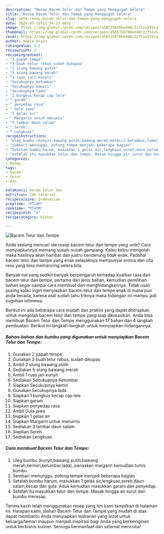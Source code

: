 ```yaml
---
description: "Resep Bacem Telur dan Tempe yang Menggugah Selera"
title: "Resep Bacem Telur dan Tempe yang Menggugah Selera"
slug: 1859-resep-bacem-telur-dan-tempe-yang-menggugah-selera
date: 2020-07-19T11:54:23.867Z
image: https://img-global.cpcdn.com/recipes/a58535870be488c2/751x532cq70/bacem-telur-dan-tempe-foto-resep-utama.jpg
thumbnail: https://img-global.cpcdn.com/recipes/a58535870be488c2/751x532cq70/bacem-telur-dan-tempe-foto-resep-utama.jpg
cover: https://img-global.cpcdn.com/recipes/a58535870be488c2/751x532cq70/bacem-telur-dan-tempe-foto-resep-utama.jpg
author: Adele Bryan
ratingvalue: 4.5
reviewcount: 3
recipeingredient:
- "2 papah tempe"
- "3 buah telur rebus sudah dikupas"
- "2 siung bawang putih"
- "5 siung bawang merah"
- "1 ruas jari kunyit"
- "Secukupnya Ketumbar"
- "Secukupnya kemiri"
- "Secukupnya lada"
- "1 bungkus kecap cap lele"
- " garam"
- " penyedap rasa"
- " Gula jawa"
- "1 gelas air"
- " Margarin untuk menumis"
- "3 lembar daun salam"
- " Sereh"
- " Lengkuas"
recipeinstructions:
- "Uleg bumbu (kunyit,bawang putih,bawang merah,kermiri,ketumbar,lada), panaskan margarin kemudian tumis bumbu"
- "Sembari menunggu, potong tempe menjadi beberapa bagian"
- "Setelah bumbu harum, masukkan 1 gelas air,lengkuas,sereh,daun salam,kecap dan gula. Aduk kemudian masukkan garam dan penyedap."
- "Setelah itu masukkan telur dan tempe. Masak hingga air surut dan bumbu meresap."
categories:
- Resep
tags:
- bacem
- telur
- dan

katakunci: bacem telur dan 
nutrition: 186 calories
recipecuisine: Indonesian
preptime: "PT14M"
cooktime: "PT47M"
recipeyield: "1"
recipecategory: Dinner

---
```



![Bacem Telur dan Tempe](https://img-global.cpcdn.com/recipes/a58535870be488c2/751x532cq70/bacem-telur-dan-tempe-foto-resep-utama.jpg)

Anda sedang mencari ide resep bacem telur dan tempe yang unik? Cara menyiapkannya memang susah-susah gampang. Kalau keliru mengolah maka hasilnya akan hambar dan justru cenderung tidak enak. Padahal bacem telur dan tempe yang enak selayaknya mempunyai aroma dan cita rasa yang bisa memancing selera kita.



Banyak hal yang sedikit banyak berpengaruh terhadap kualitas rasa dari bacem telur dan tempe, pertama dari jenis bahan, kemudian pemilihan bahan segar sampai cara membuat dan menghidangkannya. Tidak usah pusing kalau ingin menyiapkan bacem telur dan tempe enak di mana pun anda berada, karena asal sudah tahu triknya maka hidangan ini mampu jadi suguhan istimewa.


Berikut ini ada beberapa cara mudah dan praktis yang dapat diterapkan untuk mengolah bacem telur dan tempe yang siap dikreasikan. Anda bisa membuat Bacem Telur dan Tempe menggunakan 17 bahan dan 4 langkah pembuatan. Berikut ini langkah-langkah untuk menyiapkan hidangannya.

<!--inarticleads1-->

##### Bahan-bahan dan bumbu yang digunakan untuk menyiapkan Bacem Telur dan Tempe:

1. Gunakan 2 papah tempe
1. Gunakan 3 buah telur rebus, sudah dikupas
1. Ambil 2 siung bawang putih
1. Sediakan 5 siung bawang merah
1. Ambil 1 ruas jari kunyit
1. Sediakan Secukupnya Ketumbar
1. Siapkan Secukupnya kemiri
1. Gunakan Secukupnya lada
1. Siapkan 1 bungkus kecap cap lele
1. Siapkan  garam
1. Siapkan  penyedap rasa
1. Ambil  Gula jawa
1. Siapkan 1 gelas air
1. Siapkan  Margarin untuk menumis
1. Sediakan 3 lembar daun salam
1. Siapkan  Sereh
1. Sediakan  Lengkuas




<!--inarticleads2-->

##### Cara membuat Bacem Telur dan Tempe:

1. Uleg bumbu (kunyit,bawang putih,bawang merah,kermiri,ketumbar,lada), panaskan margarin kemudian tumis bumbu
1. Sembari menunggu, potong tempe menjadi beberapa bagian
1. Setelah bumbu harum, masukkan 1 gelas air,lengkuas,sereh,daun salam,kecap dan gula. Aduk kemudian masukkan garam dan penyedap.
1. Setelah itu masukkan telur dan tempe. Masak hingga air surut dan bumbu meresap.




Terima kasih telah menggunakan resep yang tim kami tampilkan di halaman ini. Harapan kami, olahan Bacem Telur dan Tempe yang mudah di atas dapat membantu Anda menyiapkan makanan yang lezat untuk keluarga/teman maupun menjadi inspirasi bagi Anda yang berkeinginan untuk berbisnis kuliner. Semoga bermanfaat dan selamat mencoba!
